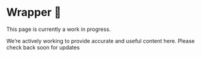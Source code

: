 # Wrapper 🚧

This page is currently a work in progress. 

We’re actively working to provide accurate and useful content here. Please check back soon for updates
